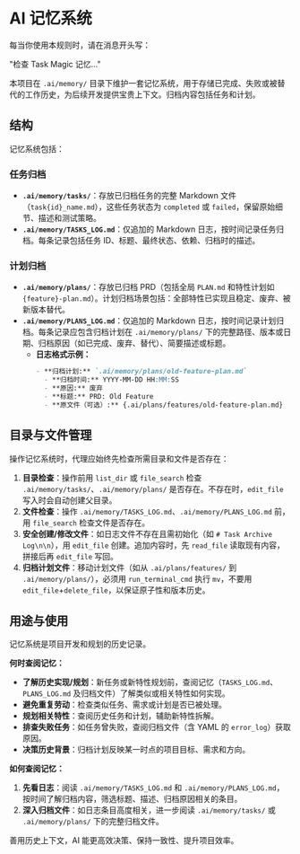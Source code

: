 # AI 记忆系统

每当你使用本规则时，请在消息开头写：

"检查 Task Magic 记忆..."

本项目在 `.ai/memory/` 目录下维护一套记忆系统，用于存储已完成、失败或被替代的工作历史，为后续开发提供宝贵上下文。归档内容包括任务和计划。

## 结构

记忆系统包括：

### 任务归档

*   **`.ai/memory/tasks/`**：存放已归档任务的完整 Markdown 文件（`task{id}_name.md`），这些任务状态为 `completed` 或 `failed`，保留原始细节、描述和测试策略。
*   **`.ai/memory/TASKS_LOG.md`**：仅追加的 Markdown 日志，按时间记录任务归档。每条记录包括任务 ID、标题、最终状态、依赖、归档时的描述。

### 计划归档

*   **`.ai/memory/plans/`**：存放已归档 PRD（包括全局 `PLAN.md` 和特性计划如 `{feature}-plan.md`）。计划归档场景包括：全部特性已实现且稳定、废弃、被新版本替代。
*   **`.ai/memory/PLANS_LOG.md`**：仅追加的 Markdown 日志，按时间记录计划归档。每条记录应包含归档计划在 `.ai/memory/plans/` 下的完整路径、版本或日期、归档原因（如已完成、废弃、替代）、简要描述或标题。
    *   **日志格式示例：**
        ```markdown
        - **归档计划:** `.ai/memory/plans/old-feature-plan.md`
          - **归档时间:** YYYY-MM-DD HH:MM:SS
          - **原因:** 废弃
          - **标题:** PRD: Old Feature
          - **原文件（可选）:** {.ai/plans/features/old-feature-plan.md}
        ```

## 目录与文件管理

操作记忆系统时，代理应始终先检查所需目录和文件是否存在：

1. **目录检查**：操作前用 `list_dir` 或 `file_search` 检查 `.ai/memory/tasks/`、`.ai/memory/plans/` 是否存在。不存在时，`edit_file` 写入时会自动创建父目录。
2. **文件检查**：操作 `.ai/memory/TASKS_LOG.md`、`.ai/memory/PLANS_LOG.md` 前，用 `file_search` 检查文件是否存在。
3. **安全创建/修改文件**：如日志文件不存在且需初始化（如 `# Task Archive Log\n\n`），用 `edit_file` 创建。追加内容时，先 `read_file` 读取现有内容，拼接后再 `edit_file` 写回。
4. **归档计划文件**：移动计划文件（如从 `.ai/plans/features/` 到 `.ai/memory/plans/`），必须用 `run_terminal_cmd` 执行 `mv`，不要用 `edit_file`+`delete_file`，以保证原子性和版本历史。

## 用途与使用

记忆系统是项目开发和规划的历史记录。

**何时查阅记忆：**

*   **了解历史实现/规划**：新任务或新特性规划前，查阅记忆（`TASKS_LOG.md`、`PLANS_LOG.md` 及归档文件）了解类似或相关特性如何实现。
*   **避免重复劳动**：检查类似任务、需求或计划是否已被处理。
*   **规划相关特性**：查阅历史任务和计划，辅助新特性拆解。
*   **排查失败任务**：如任务曾失败，查阅归档文件（含 YAML 的 `error_log`）获取原因。
*   **决策历史背景**：归档计划反映某一时点的项目目标、需求和方向。

**如何查阅记忆：**

1.  **先看日志**：阅读 `.ai/memory/TASKS_LOG.md` 和 `.ai/memory/PLANS_LOG.md`，按时间了解归档内容，筛选标题、描述、归档原因相关的条目。
2.  **深入归档文件**：如日志条目高度相关，进一步阅读 `.ai/memory/tasks/` 或 `.ai/memory/plans/` 下的完整归档文件。

善用历史上下文，AI 能更高效决策、保持一致性、提升项目效率。 